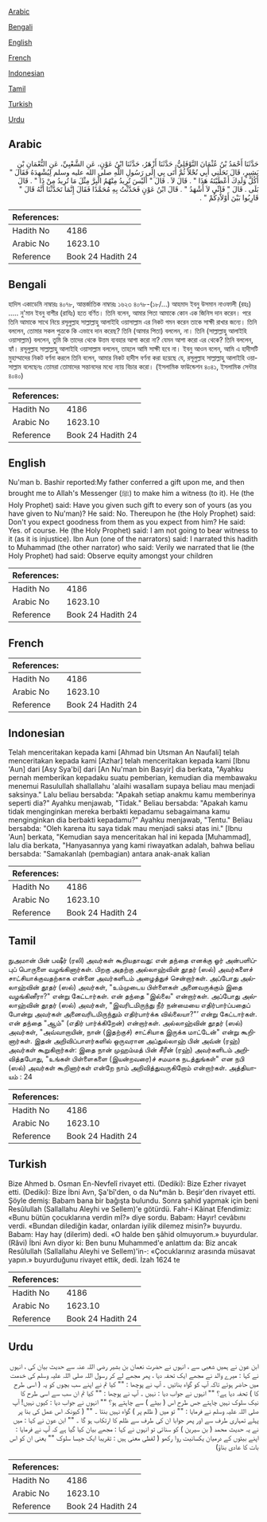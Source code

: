 [Arabic](#arabic)

[Bengali](#bengali)

[English](#english)

[French](#french)

[Indonesian](#indonesian)

[Tamil](#tamil)

[Turkish](#turkish)

[Urdu](#urdu)

## Arabic


<div dir="rtl" lang="ar" style={{fontSize:'larger',backgroundColor:'#f8f9fa',padding:20}}>
حَدَّثَنَا أَحْمَدُ بْنُ عُثْمَانَ النَّوْفَلِيُّ، حَدَّثَنَا أَزْهَرُ، حَدَّثَنَا ابْنُ عَوْنٍ، عَنِ الشَّعْبِيِّ، عَنِ النُّعْمَانِ بْنِ بَشِيرٍ، قَالَ نَحَلَنِي أَبِي نُحْلاً ثُمَّ أَتَى بِي إِلَى رَسُولِ اللَّهِ صلى الله عليه وسلم لِيُشْهِدَهُ فَقَالَ ‏"‏ أَكُلَّ وَلَدِكَ أَعْطَيْتَهُ هَذَا ‏"‏ ‏.‏ قَالَ لاَ ‏.‏ قَالَ ‏"‏ أَلَيْسَ تُرِيدُ مِنْهُمُ الْبِرَّ مِثْلَ مَا تُرِيدُ مِنْ ذَا ‏"‏ ‏.‏ قَالَ بَلَى ‏.‏ قَالَ ‏"‏ فَإِنِّي لاَ أَشْهَدُ ‏"‏ ‏.‏ قَالَ ابْنُ عَوْنٍ فَحَدَّثْتُ بِهِ مُحَمَّدًا فَقَالَ إِنَّمَا تَحَدَّثْنَا أَنَّهُ قَالَ ‏"‏ قَارِبُوا بَيْنَ أَوْلاَدِكُمْ ‏"‏ ‏.‏
</div>
<div style={{backgroundColor:'#f8f9fa',padding:20, marginBottom: 10}}><table> <thead> <tr> <th>References:</th> <th></th> </tr> </thead> <tbody><tr><td>Hadith No</td><td>4186</td></tr><tr><td>Arabic No</td><td>1623.10</td></tr><tr><td>Reference</td><td>Book 24 Hadith 24</td></tr></tbody></table></div>

## Bengali


<div dir="ltr" lang="bn" style={{fontSize:'larger',backgroundColor:'#f8f9fa',padding:20}}>
হাদিস একাডেমি নাম্বারঃ ৪০৭৮, আন্তর্জাতিক নাম্বারঃ ১৬২৩ ৪০৭৮-(১৮/...) আহমাদ ইবনু উসমান নাওফালী (রহঃ) ..... নু'মান ইবনু বাশীর (রাযিঃ) হতে বর্ণিত। তিনি বলেন, আমার পিতা আমাকে কোন এক জিনিস দান করেন। পরে তিনি আমাকে সাথে নিয়ে রসূলুল্লাহ সাল্লাল্লাহু আলাইহি ওয়াসাল্লাম এর নিকট গমন করেন তাকে সাক্ষী রাখার জন্যে। তিনি বললেন, তোমার সকল পুত্রকে কি এভাবে দান করেছ? তিনি (আমার পিতা) বললেন, না। তিনি (সাল্লাল্লাহু আলাইহি ওয়াসাল্লাম) বললেন, তুমি কি তাদের থেকে উত্তম ব্যবহার আশা করো না? যেমন আশা করো এর থেকে? তিনি বললেন, হ্যাঁ। রসূলুল্লাহ সাল্লাল্লাহু আলাইহি ওয়াসাল্লাম বললেন, তাহলে আমি সাক্ষী হবে না। ইবনু আওন বলেন, আমি এ হাদীসটি মুহাম্মাদের নিকট বর্ণনা করলে তিনি বলেন, আমার নিকট হাদীস বর্ণনা করা হয়েছে যে, রসূলুল্লাহ সাল্লাল্লাহু আলাইহি ওয়াসাল্লাম বলেছেনঃ তোমরা তোমাদের সন্তানদের মধ্যে ন্যায় বিচার করো। (ইসলামিক ফাউন্ডেশন ৪০৪১, ইসলামিক সেন্টার ৪০৪০)
</div>
<div style={{backgroundColor:'#f8f9fa',padding:20, marginBottom: 10}}><table> <thead> <tr> <th>References:</th> <th></th> </tr> </thead> <tbody><tr><td>Hadith No</td><td>4186</td></tr><tr><td>Arabic No</td><td>1623.10</td></tr><tr><td>Reference</td><td>Book 24 Hadith 24</td></tr></tbody></table></div>

## English


<div dir="ltr" lang="en" style={{fontSize:'larger',backgroundColor:'#f8f9fa',padding:20}}>
Nu'man b. Bashir reported:My father conferred a gift upon me, and then brought me to Allah's Messenger (ﷺ) to make him a witness (to it). He (the Holy Prophet) said: Have you given such gift to every son of yours (as you have given to Nu'man)? He said: No. Thereupon he (the Holy Prophet) said: Don't you expect goodness from them as you expect from him? He said: Yes. of course. He (the Holy Prophet) said: I am not going to bear witness to it (as it is injustice). Ibn Aun (one of the narrators) said: I narrated this hadith to Muhammad (the other narrator) who said: Verily we narrated that lie (the Holy Prophet) had said: Observe equity amongst your children
</div>
<div style={{backgroundColor:'#f8f9fa',padding:20, marginBottom: 10}}><table> <thead> <tr> <th>References:</th> <th></th> </tr> </thead> <tbody><tr><td>Hadith No</td><td>4186</td></tr><tr><td>Arabic No</td><td>1623.10</td></tr><tr><td>Reference</td><td>Book 24 Hadith 24</td></tr></tbody></table></div>

## French


<div dir="ltr" lang="fr" style={{fontSize:'larger',backgroundColor:'#f8f9fa',padding:20}}>

</div>
<div style={{backgroundColor:'#f8f9fa',padding:20, marginBottom: 10}}><table> <thead> <tr> <th>References:</th> <th></th> </tr> </thead> <tbody><tr><td>Hadith No</td><td>4186</td></tr><tr><td>Arabic No</td><td>1623.10</td></tr><tr><td>Reference</td><td>Book 24 Hadith 24</td></tr></tbody></table></div>

## Indonesian


<div dir="ltr" lang="id" style={{fontSize:'larger',backgroundColor:'#f8f9fa',padding:20}}>
Telah menceritakan kepada kami [Ahmad bin Utsman An Naufali] telah menceritakan kepada kami [Azhar] telah menceritakan kepada kami [Ibnu 'Aun] dari [Asy Sya'bi] dari [An Nu'man bin Basyir] dia berkata, "Ayahku pernah memberikan kepadaku suatu pemberian, kemudian dia membawaku menemui Rasulullah shallallahu 'alaihi wasallam supaya beliau mau menjadi saksinya." Lalu beliau bersabda: "Apakah setiap anakmu kamu memberinya seperti dia?" Ayahku menjawab, "Tidak." Beliau bersabda: "Apakah kamu tidak menginginkan mereka berbakti kepadamu sebagaimana kamu menginginkan dia berbakti kepadamu?" Ayahku menjawab, "Tentu." Beliau bersabda: "Oleh karena itu saya tidak mau menjadi saksi atas ini." [Ibnu 'Aun] berkata, "Kemudian saya menceritakan hal ini kepada [Muhammad], lalu dia berkata, "Hanyasannya yang kami riwayatkan adalah, bahwa beliau bersabda: "Samakanlah (pembagian) antara anak-anak kalian
</div>
<div style={{backgroundColor:'#f8f9fa',padding:20, marginBottom: 10}}><table> <thead> <tr> <th>References:</th> <th></th> </tr> </thead> <tbody><tr><td>Hadith No</td><td>4186</td></tr><tr><td>Arabic No</td><td>1623.10</td></tr><tr><td>Reference</td><td>Book 24 Hadith 24</td></tr></tbody></table></div>

## Tamil


<div dir="ltr" lang="ta" style={{fontSize:'larger',backgroundColor:'#f8f9fa',padding:20}}>
நுஅமான் பின் பஷீர் (ரலி) அவர்கள் கூறியதாவது: என் தந்தை எனக்கு ஓர் அன்பளிப்புப் பொருளை வழங்கினார்கள். பிறகு அதற்கு அல்லாஹ்வின் தூதர் (ஸல்) அவர்களைச் சாட்சியாக்குவதற்காக என்னை அவர்களிடம் அழைத்துச் சென்றார்கள். அப்போது அல்லாஹ்வின் தூதர் (ஸல்) அவர்கள், "உம்முடைய பிள்ளைகள் அனைவருக்கும் இதை வழங்கினீரா?" என்று கேட்டார்கள். என் தந்தை "இல்லை" என்றார்கள். அப்போது அல்லாஹ்வின் தூதர் (ஸல்) அவர்கள், "இவரிடமிருந்து நீர் நன்மையை எதிர்பார்ப்பதைப் போன்று அவர்கள் அனைவரிடமிருந்தும் எதிர்பார்க்க வில்லையா?"’ என்று கேட்டார்கள். என் தந்தை "ஆம்" (எதிர் பார்க்கிறேன்) என்றார்கள். அல்லாஹ்வின் தூதர் (ஸல்) அவர்கள், "அவ்வாறாயின், நான் (இதற்குச்) சாட்சியாக இருக்க மாட்டேன்" என்று கூறினார்கள். இதன் அறிவிப்பாளர்களில் ஒருவரான அப்துல்லாஹ் பின் அவ்ன் (ரஹ்) அவர்கள் கூறுகிறார்கள்: இதை நான் முஹம்மத் பின் சீரீன் (ரஹ்) அவர்களிடம் அறிவித்தபோது, "உங்கள் பிள்ளைகளை (இயன்றவரை)ச் சமமாக நடத்துங்கள்" என நபி (ஸல்) அவர்கள் கூறினார்கள் என்றே நாம் அறிவித்துவருகிறோம் என்றார்கள். அத்தியாயம் : 24
</div>
<div style={{backgroundColor:'#f8f9fa',padding:20, marginBottom: 10}}><table> <thead> <tr> <th>References:</th> <th></th> </tr> </thead> <tbody><tr><td>Hadith No</td><td>4186</td></tr><tr><td>Arabic No</td><td>1623.10</td></tr><tr><td>Reference</td><td>Book 24 Hadith 24</td></tr></tbody></table></div>

## Turkish


<div dir="ltr" lang="tr" style={{fontSize:'larger',backgroundColor:'#f8f9fa',padding:20}}>
Bize Ahmed b. Osman En-Nevfelî rivayet etti. (Dediki): Bize Ezher rivayet etti. (Dediki): Bize İbni Avn, Şa'bî'den, o da Nu*mân b. Beşir'den rivayet etti. Şöyle demiş: Babam bana bir bağışta bulundu. Sonra şahid yapmak için beni Resûlullah (Sallallahu Aleyhi ve Sellem)'e götürdü. Fahr-i Kâinat Efendimiz: «Bunu bütün çocuklarına verdin mİ?» diye sordu. Babam: Hayır! cevâbını verdi. «Bundan dilediğin kadar, onlardan iyilik dilemez misin?» buyurdu. Babam: Hay hay (dilerim) dedi. «O halde ben şâhid olmuyorum.» buyurdular. (Râvi) İbni Avn diyor ki: Ben bunu Muhammed'e anlattım da: Biz ancak Resûlullah (Sallallahu Aleyhi ve Sellem)'in-: «Çocuklarınız arasında müsavat yapın.» buyurduğunu rivayet ettik, dedi. İzah 1624 te
</div>
<div style={{backgroundColor:'#f8f9fa',padding:20, marginBottom: 10}}><table> <thead> <tr> <th>References:</th> <th></th> </tr> </thead> <tbody><tr><td>Hadith No</td><td>4186</td></tr><tr><td>Arabic No</td><td>1623.10</td></tr><tr><td>Reference</td><td>Book 24 Hadith 24</td></tr></tbody></table></div>

## Urdu


<div dir="rtl" lang="ur" style={{fontSize:'larger',backgroundColor:'#f8f9fa',padding:20}}>
ابن عون نے ہمیں شعبی سے ، انہوں نے حضرت نعمان بن بشیر رضی اللہ عنہ سے حدیث بیان کی ، انہوں نے کہا : میرے والد نے مجھے ایک تحفہ دیا ، پھر مجھے لے کر رسول اللہ صلی اللہ علیہ وسلم کی خدمت میں حاضر ہوئے تاکہ آپ کو گواہ بنائیں ۔ آپ نے پوچھا : "" کیا تم نے اپنے سب بچوں کو یہ ( اسی طرح کا ) تحفہ دیا ہے؟ "" انہوں نے جواب دیا : نہیں ۔ آپ نے پوچھا : "" کیا تم ان سب سے اسی طرح کا نیک سلوک نہیں چاہتے جس طرح اس ( بیٹے ) سے چاہتے ہو؟ "" انہوں نے جواب دیا : کیوں نہیں! آپ صلی اللہ علیہ وسلم نے فرمایا : "" تو میں ( ظلم پر ) گواہ نہیں بنتا ۔ "" ( کیونکہ اس عمل کی بنا پر پہلے تمہاری طرف سے اور پھر جوابا ان کی طرف سے ظلم کا ارتکاب ہو گا ۔ "" ابن عون نے کہا : میں نے یہ حدیث محمد ( بن سیرین ) کو سنائی تو انہوں نے کہا : مجھے بیان کیا گیا ہے کہ آپ نے فرمایا : اپنے بیٹوں کے درمیان یکسانیت روا رکھو ( لفظی معنی ہیں : تقریبا ایک جیسا سلوک "" یعنی ان کو اس بات کا عادی بناؤ)
</div>
<div style={{backgroundColor:'#f8f9fa',padding:20, marginBottom: 10}}><table> <thead> <tr> <th>References:</th> <th></th> </tr> </thead> <tbody><tr><td>Hadith No</td><td>4186</td></tr><tr><td>Arabic No</td><td>1623.10</td></tr><tr><td>Reference</td><td>Book 24 Hadith 24</td></tr></tbody></table></div>